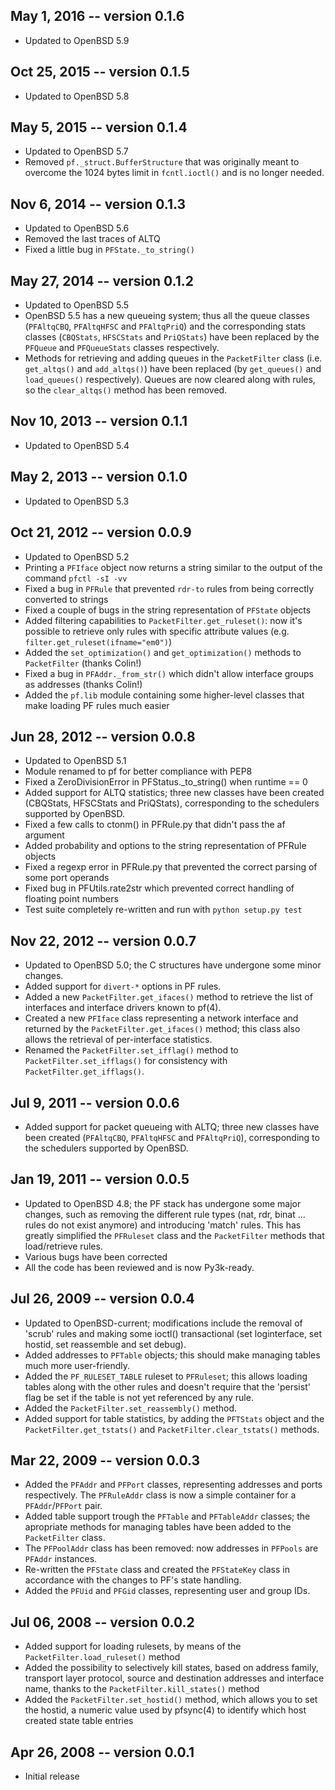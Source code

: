 May 1, 2016 -- version 0.1.6
-----------------------------
- Updated to OpenBSD 5.9


Oct 25, 2015 -- version 0.1.5
-----------------------------
- Updated to OpenBSD 5.8


May 5, 2015 -- version 0.1.4
----------------------------
- Updated to OpenBSD 5.7
- Removed `pf._struct.BufferStructure` that was originally meant to overcome
  the 1024 bytes limit in `fcntl.ioctl()` and is no longer needed.


Nov 6, 2014 -- version 0.1.3
----------------------------
- Updated to OpenBSD 5.6
- Removed the last traces of ALTQ
- Fixed a little bug in `PFState._to_string()`


May 27, 2014 -- version 0.1.2
-----------------------------
- Updated to OpenBSD 5.5
- OpenBSD 5.5 has a new queueing system; thus all the queue classes
  (`PFAltqCBQ`, `PFAltqHFSC` and `PFAltqPriQ`) and the corresponding stats
  classes (`CBQStats`, `HFSCStats` and `PriQStats`) have been replaced by the
  `PFQueue` and `PFQueueStats` classes respectively.
- Methods for retrieving and adding queues in the `PacketFilter` class (i.e.
  `get_altqs()` and `add_altqs()`) have been replaced (by `get_queues()` and
  `load_queues()` respectively). Queues are now cleared along with rules, so
  the `clear_altqs()` method has been removed.


Nov 10, 2013 -- version 0.1.1
-----------------------------
- Updated to OpenBSD 5.4


May 2, 2013 -- version 0.1.0
----------------------------
- Updated to OpenBSD 5.3


Oct 21, 2012 -- version 0.0.9
-----------------------------
- Updated to OpenBSD 5.2
- Printing a `PFIface` object now returns a string similar to the output of the
  command `pfctl -sI -vv`
- Fixed a bug in `PFRule` that prevented `rdr-to` rules from being correctly
  converted to strings
- Fixed a couple of bugs in the string representation of `PFState` objects
- Added filtering capabilities to `PacketFilter.get_ruleset()`: now it's
  possible to retrieve only rules with specific attribute values (e.g.
  `filter.get_ruleset(ifname="em0")`)
- Added the `set_optimization()` and `get_optimization()` methods to
  `PacketFilter` (thanks Colin!)
- Fixed a bug in `PFAddr._from_str()` which didn't allow interface groups as
  addresses (thanks Colin!)
- Added the `pf.lib` module containing some higher-level classes that make
  loading PF rules much easier


Jun 28, 2012 -- version 0.0.8
-----------------------------
- Updated to OpenBSD 5.1
- Module renamed to pf for better compliance with PEP8
- Fixed a ZeroDivisionError in PFStatus._to_string() when runtime == 0
- Added support for ALTQ statistics; three new classes have been created
  (CBQStats, HFSCStats and PriQStats), corresponding to the schedulers
  supported by OpenBSD.
- Fixed a few calls to ctonm() in PFRule.py that didn't pass the af argument
- Added probability and options to the string representation of PFRule
  objects
- Fixed a regexp error in PFRule.py that prevented the correct parsing of
  some port operands
- Fixed bug in PFUtils.rate2str which prevented correct handling of floating
  point numbers
- Test suite completely re-written and run with `python setup.py test`


Nov 22, 2012 -- version 0.0.7
-----------------------------
- Updated to OpenBSD 5.0; the C structures have undergone some minor changes.
- Added support for `divert-*` options in PF rules.
- Added a new `PacketFilter.get_ifaces()` method to retrieve the list of
  interfaces and interface drivers known to pf(4).
- Created a new `PFIface` class representing a network interface and returned
  by the `PacketFilter.get_ifaces()` method; this class also allows the
  retrieval of per-interface statistics.
- Renamed the `PacketFilter.set_ifflag()` method to `PacketFilter.set_ifflags()`
  for consistency with `PacketFilter.get_ifflags()`.


Jul 9, 2011 -- version 0.0.6
-----------------------------
- Added support for packet queueing with ALTQ; three new classes have been
  created (`PFAltqCBQ`, `PFAltqHFSC` and `PFAltqPriQ`), corresponding to the
  schedulers supported by OpenBSD.


Jan 19, 2011 -- version 0.0.5
-----------------------------
- Updated to OpenBSD 4.8; the PF stack has undergone some major changes, such
  as removing the different rule types (nat, rdr, binat ... rules do not exist
  anymore) and introducing 'match' rules.
  This has greatly simplified the `PFRuleset` class and the `PacketFilter`
  methods that load/retrieve rules.
- Various bugs have been corrected
- All the code has been reviewed and is now Py3k-ready.


Jul 26, 2009 -- version 0.0.4
-----------------------------
- Updated to OpenBSD-current; modifications include the removal of 'scrub'
  rules and making some ioctl() transactional (set loginterface, set hostid,
  set reassemble and set debug).
- Added addresses to `PFTable` objects; this should make managing tables much
  more user-friendly.
- Added the `PF_RULESET_TABLE` ruleset to `PFRuleset`; this allows loading
  tables along with the other rules and doesn't require that the 'persist' flag
  be set if the table is not yet referenced by any rule.
- Added the `PacketFilter.set_reassembly()` method.
- Added support for table statistics, by adding the `PFTStats` object and the
  `PacketFilter.get_tstats()` and `PacketFilter.clear_tstats()` methods.


Mar 22, 2009 -- version 0.0.3
-----------------------------
- Added the `PFAddr` and `PFPort` classes, representing addresses and ports
  respectively. The `PFRuleAddr` class is now a simple container for a
  `PFAddr`/`PFPort` pair.
- Added table support trough the `PFTable` and `PFTableAddr` classes; the
  apropriate methods for managing tables have been added to the `PacketFilter`
  class.
- The `PFPoolAddr` class has been removed: now addresses in `PFPools` are
  `PFAddr` instances.
- Re-written the `PFState` class and created the `PFStateKey` class in
  accordance with the changes to PF's state handling.
- Added the `PFUid` and `PFGid` classes, representing user and group IDs.


Jul 06, 2008 -- version 0.0.2
-----------------------------
- Added support for loading rulesets, by means of the
  `PacketFilter.load_ruleset()` method
- Added the possibility to selectively kill states, based on address family,
  transport layer protocol, source and destination addresses and interface
  name, thanks to the `PacketFilter.kill_states()` method
- Added the `PacketFilter.set_hostid()` method, which allows you to set the
  hostid, a numeric value used by pfsync(4) to identify which host created
  state table entries


Apr 26, 2008 -- version 0.0.1
-----------------------------
- Initial release
